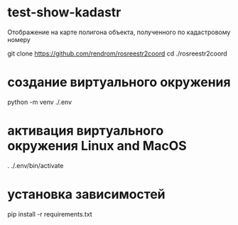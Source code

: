 # test-show-kadastr
Отображение на карте полигона объекта, полученного по кадастровому номеру

git clone https://github.com/rendrom/rosreestr2coord
cd ./rosreestr2coord
# создание виртуального окружения
python -m venv ./.env
# активация виртуального окружения Linux and MacOS
. ./.env/bin/activate
# установка зависимостей
pip install -r requirements.txt
